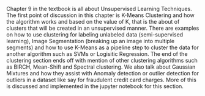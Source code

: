 Chapter 9 in the textbook is all about Unsupervised Learning Techniques. The first point of discussion in this chapter is K-Means Clustering and how the algorithm works and based on the value of K, that is the about of clusters that will be created in an unsupervised manner. There are examples on how to use clustering for labeling unlabeled data (semi-supervised learning), Image Segmentation (breaking up an image into multiple segments) and how to use K-Means as a pipeline step to cluster the data for another algorithm such as SVMs or Logisitic Regression. The end of the clustering section ends off with mention of other clustering algorithms such as BIRCH, Mean-Shift and Spectral clustering. We also talk about Gaussian Mixtures and how they assist with Anomaly detection or outlier detection for outliers in a dataset like say for fraudulent credit card charges. 
More of this is discussed and implemented in the jupyter notebook for this section. 
